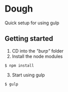# Dough

Quick setup for using gulp


## Getting started

1. CD into the *"burp"* folder
2. Install the node modules
```
$ npm install
```

3. Start using gulp
```
$ gulp
```
